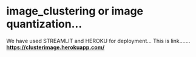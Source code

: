 # image_clustering or image quantization...
We have used STREAMLIT and HEROKU for deployment...
This is link.......
**https://clusterimage.herokuapp.com/**


